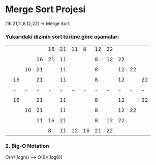# Merge Sort Projesi 

[16,21,11,8,12,22] -> Merge Sort 

###  Yukarıdaki dizinin sort türüne göre aşamaları 
|                                                 |  |  |  |  |  |  |  |  |  |  |  |  |
|-----------------------------------------------  |- |- |- |- |- |- |- |- |- |- |- |- |
|                                                 |  |  |  |16|21|11|8 |12|22|  |  |  |
|                                                 |  |  |  |  |  |  |  |  |  |  |  |  |
|                                                 |  |  |16|21|11|  |  |8 |12|22|  |  |
|                                                 |  |  |  |  |  |  |  |  |  |  |  |  |
|                                                 |  |16|21|  |11|  |  |8 |  |12|22|  |
|                                                 |  |  |  |  |  |  |  |  |  |  |  |  |
|                                                 |16|  |21|  |11|  |  |8 |  |12|  |22|
|                                                 |  |  |  |  |  |  |  |  |  |  |  |  |
|                                                 |- |- |- |- |- |- |- |- |- |- |- |- |
|                                                 |  |  |  |  |  |  |  |  |  |  |  |  |
|                                                 |16|  |21|  |11|  |  |8 |  |12|  |22|
|                                                 |  |  |  |  |  |  |  |  |  |  |  |  |
|                                                 |  |16|21|  |11|  |  |8 |  |12|22|  |
|                                                 |  |  |  |  |  |  |  |  |  |  |  |  |
|                                                 |  |  |11|16|21|  |  |8 |12|22|  |  |
|                                                 |  |  |  |  |  |  |  |  |  |  |  |  |
|                                                 |  |  |  |8 |11|12|16|21|22|  |  |  |


### 2. Big-O Notation

O(n*(logn)) --> O(6*(log6))
